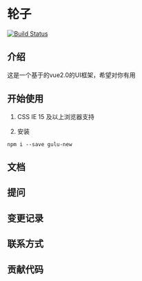 # 轮子
[![Build Status](https://travis-ci.com/goforstudy/gulu-demo.svg?branch=main)](https://travis-ci.com/goforstudy/gulu-demo)
## 介绍
这是一个基于的vue2.0的UI框架，希望对你有用
## 开始使用
1. CSS
IE 15 及以上浏览器支持
   
2. 安装
```
npm i --save gulu-new
```
## 文档
## 提问
## 变更记录
## 联系方式
## 贡献代码